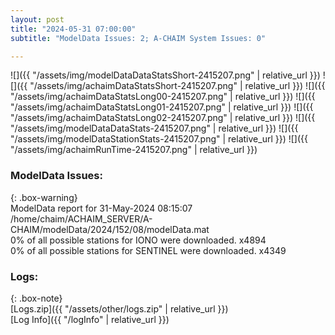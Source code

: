 ```yaml
---
layout: post
title: "2024-05-31 07:00:00"
subtitle: "ModelData Issues: 2; A-CHAIM System Issues: 0"

---
```


![]({{ "/assets/img/modelDataDataStatsShort-2415207.png" | relative_url }})
![]({{ "/assets/img/achaimDataStatsShort-2415207.png" | relative_url }})
![]({{ "/assets/img/achaimDataStatsLong00-2415207.png" | relative_url }})
![]({{ "/assets/img/achaimDataStatsLong01-2415207.png" | relative_url }})
![]({{ "/assets/img/achaimDataStatsLong02-2415207.png" | relative_url }})
![]({{ "/assets/img/modelDataDataStats-2415207.png" | relative_url }})
![]({{ "/assets/img/modelDataStationStats-2415207.png" | relative_url }})
![]({{ "/assets/img/achaimRunTime-2415207.png" | relative_url }})


### ModelData Issues:  
  
{: .box-warning}  
 ModelData report for 31-May-2024 08:15:07   
 /home/chaim/ACHAIM_SERVER/A-CHAIM/modelData/2024/152/08/modelData.mat   
 0% of all possible stations for IONO were downloaded. x4894   
 0% of all possible stations for SENTINEL were downloaded. x4349   
  


### Logs:  
  
{: .box-note}  
[Logs.zip]({{ "/assets/other/logs.zip" | relative_url }})  
[Log Info]({{ "/logInfo" | relative_url }})  
